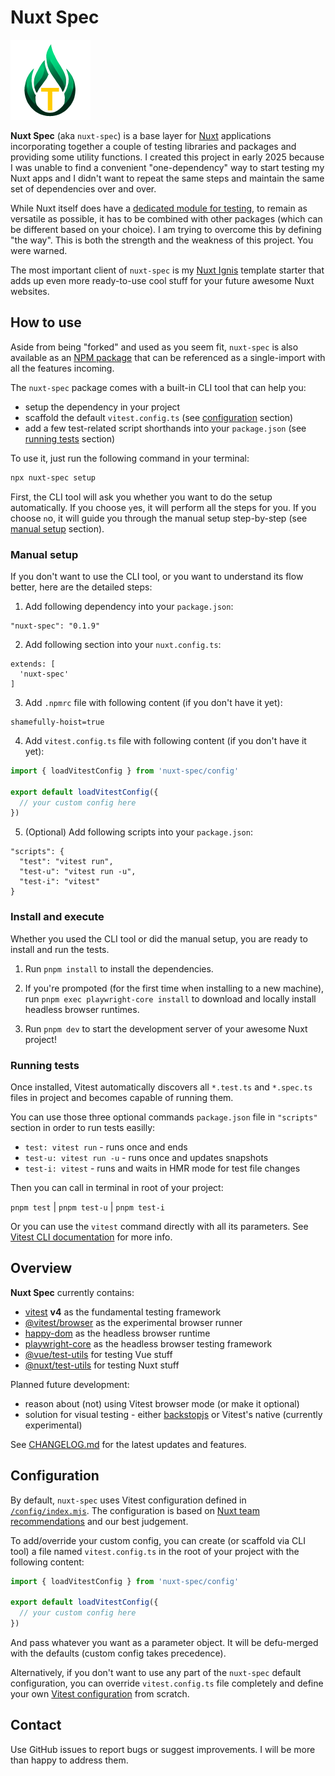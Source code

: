 # Nuxt Spec

![Nuxt Spec](https://github.com/AloisSeckar/nuxt-spec/blob/main/public/nuxt-spec.png)

**Nuxt Spec** (aka `nuxt-spec`) is a base layer for [Nuxt](https://nuxt.com/) applications incorporating together a couple of testing libraries and packages and providing some utility functions. I created this project in early 2025 because I was unable to find a convenient "one-dependency" way to start testing my Nuxt apps and I didn't want to repeat the same steps and maintain the same set of dependencies over and over. 

While Nuxt itself does have a [dedicated module for testing](https://nuxt.com/docs/getting-started/testing), to remain as versatile as possible, it has to be combined with other packages (which can be different based on your choice). I am trying to overcome this by defining "the way". This is both the strength and the weakness of this project. You were warned.

The most important client of `nuxt-spec` is my [Nuxt Ignis](https://github.com/AloisSeckar/nuxt-ignis) template starter that adds up even more ready-to-use cool stuff for your future awesome Nuxt websites.

## How to use

Aside from being "forked" and used as you seem fit, `nuxt-spec` is also available as an [NPM package](https://www.npmjs.com/package/nuxt-spec) that can be referenced as a single-import with all the features incoming.

The `nuxt-spec` package comes with a built-in CLI tool that can help you:
- setup the dependency in your project
- scaffold the default `vitest.config.ts` (see [configuration](#configuration) section)
- add a few test-related script shorthands into your `package.json` (see [running tests](#running-tests) section)

To use it, just run the following command in your terminal:

```bash
npx nuxt-spec setup
```

First, the CLI tool will ask you whether you want to do the setup automatically. If you choose `y`es, it will perform all the steps for you. If you choose `n`o, it will guide you through the manual setup step-by-step (see [manual setup](#manual-setup) section).

### Manual setup

If you don't want to use the CLI tool, or you want to understand its flow better, here are the detailed steps:

1) Add following dependency into your `package.json`:

```
"nuxt-spec": "0.1.9"
```

2) Add following section into your `nuxt.config.ts`:

```
extends: [
  'nuxt-spec'
]
```

3) Add `.npmrc` file with following content (if you don't have it yet):

```
shamefully-hoist=true
```

4) Add `vitest.config.ts` file with following content (if you don't have it yet):

```ts
import { loadVitestConfig } from 'nuxt-spec/config'

export default loadVitestConfig({
  // your custom config here
})
```

5) (Optional) Add following scripts into your `package.json`:

```
"scripts": {
  "test": "vitest run",
  "test-u": "vitest run -u",
  "test-i": "vitest"
}
```

### Install and execute

Whether you used the CLI tool or did the manual setup, you are ready to install and run the tests.

1) Run `pnpm install` to install the dependencies.

2) If you're prompoted (for the first time when installing to a new machine), run `pnpm exec playwright-core install` to download and locally install headless browser runtimes.

3) Run `pnpm dev` to start the development server of your awesome Nuxt project!

### Running tests

Once installed, Vitest automatically discovers all `*.test.ts` and `*.spec.ts` files in project and becomes capable of running them.

You can use those three optional commands `package.json` file in `"scripts"` section in order to run tests easilly:
- `test: vitest run` - runs once and ends
- `test-u: vitest run -u` - runs once and updates snapshots
- `test-i: vitest` - runs and waits in HMR mode for test file changes

Then you can call in terminal in root of your project: 

`pnpm test` | `pnpm test-u` | `pnpm test-i`

Or you can use the `vitest` command directly with all its parameters. See [Vitest CLI documentation](https://vitest.dev/guide/cli.html) for more info.

## Overview

**Nuxt Spec** currently contains:
- [vitest](https://www.npmjs.com/package/vitest) **v4** as the fundamental testing framework
- [@vitest/browser](https://www.npmjs.com/package/@vitest/browser) as the experimental browser runner
- [happy-dom](https://www.npmjs.com/package/happy-dom) as the headless browser runtime
- [playwright-core](https://www.npmjs.com/package/playwright-core) as the headless browser testing framework
- [@vue/test-utils](https://www.npmjs.com/package/@vue/test-utils) for testing Vue stuff
- [@nuxt/test-utils](https://www.npmjs.com/package/@nuxt/test-utils) for testing Nuxt stuff

Planned future development:
- reason about (not) using Vitest browser mode (or make it optional)
- solution for visual testing - either [backstopjs](https://www.npmjs.com/package/backstopjs) or Vitest's native (currently experimental)

See [CHANGELOG.md](https://github.com/AloisSeckar/nuxt-spec/blob/main/CHANGELOG.md) for the latest updates and features.

## Configuration

By default, `nuxt-spec` uses Vitest configuration defined in [`/config/index.mjs`](https://github.com/AloisSeckar/nuxt-spec/blob/main/config/index.mjs). The configuration is based on [Nuxt team recommendations](https://nuxt.com/docs/4.x/getting-started/testing) and our best judgement.

To add/override your custom config, you can create (or scaffold via CLI tool) a file named `vitest.config.ts` in the root of your project with the following content:

```ts
import { loadVitestConfig } from 'nuxt-spec/config'

export default loadVitestConfig({
  // your custom config here
})
```

And pass whatever you want as a parameter object. It will be defu-merged with the defaults (custom config takes precedence).

Alternatively, if you don't want to use any part of the `nuxt-spec` default configuration, you can override `vitest.config.ts` file completely and define your own [Vitest configuration](https://vitest.dev/config/) from scratch.

## Contact

Use GitHub issues to report bugs or suggest improvements. I will be more than happy to address them.
